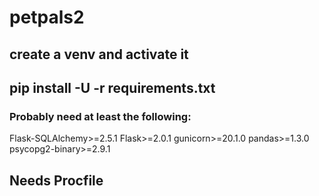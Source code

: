 # petpals2
## create a venv and activate it
## pip install -U -r requirements.txt
### Probably need at least the following:
Flask-SQLAlchemy>=2.5.1
Flask>=2.0.1
gunicorn>=20.1.0
pandas>=1.3.0
psycopg2-binary>=2.9.1

## Needs Procfile
